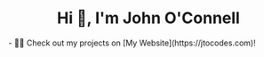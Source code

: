 <h1 align="center">Hi 👋, I'm John O'Connell</h1>
- 👨‍💻 Check out my projects on [My Website](https://jtocodes.com)!
